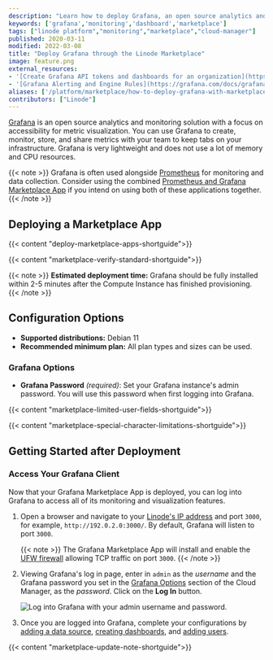 ```yaml
---
description: "Learn how to deploy Grafana, an open source analytics and monitoring solution with a focus on metric visualization, through the Linode Marketplace."
keywords: ['grafana','monitoring','dashboard','marketplace']
tags: ["linode platform","monitoring","marketplace","cloud-manager"]
published: 2020-03-11
modified: 2022-03-08
title: "Deploy Grafana through the Linode Marketplace"
image: feature.png
external_resources:
- '[Create Grafana API tokens and dashboards for an organization](https://grafana.com/docs/grafana/latest/tutorials/api_org_token_howto/)'
- '[Grafana Alerting and Engine Rules](https://grafana.com/docs/grafana/latest/alerting/rules/)'
aliases: ['/platform/marketplace/how-to-deploy-grafana-with-marketplace-apps/', '/platform/one-click/how-to-deploy-grafana-with-one-click-apps/','/guides/how-to-deploy-grafana-with-one-click-apps/','/guides/how-to-deploy-grafana-with-marketplace-apps/','/guides/grafana-marketplace-app/']
contributors: ["Linode"]
---
```


[Grafana](https://grafana.com/docs/grafana/latest/guides/what-is-grafana/) is an open source analytics and monitoring solution with a focus on accessibility for metric visualization. You can use Grafana to create, monitor, store, and share metrics with your team to keep tabs on your infrastructure. Grafana is very lightweight and does not use a lot of memory and CPU resources.

{{< note >}}
Grafana is often used alongside [Prometheus](https://prometheus.io/) for monitoring and data collection. Consider using the combined [Prometheus and Grafana Marketplace App](/docs/products/tools/marketplace/guides/prometheus-grafana/) if you intend on using both of these applications together.
{{< /note >}}

## Deploying a Marketplace App

{{< content "deploy-marketplace-apps-shortguide">}}

{{< content "marketplace-verify-standard-shortguide">}}

{{< note >}}
**Estimated deployment time:** Grafana should be fully installed within 2-5 minutes after the Compute Instance has finished provisioning.
{{< /note >}}

## Configuration Options

- **Supported distributions:** Debian 11
- **Recommended minimum plan:** All plan types and sizes can be used.

### Grafana Options

- **Grafana Password** *(required)*: Set your Grafana instance's admin password. You will use this password when first logging into Grafana.

{{< content "marketplace-limited-user-fields-shortguide">}}

{{< content "marketplace-special-character-limitations-shortguide">}}

## Getting Started after Deployment

### Access Your Grafana Client

Now that your Grafana Marketplace App is deployed, you can log into Grafana to access all of its monitoring and visualization features.

1. Open a browser and navigate to your [Linode's IP address](/docs/guides/find-your-linodes-ip-address/) and port `3000`, for example, `http://192.0.2.0:3000/`. By default, Grafana will listen to port `3000`.

    {{< note >}}
    The Grafana Marketplace App will install and enable the [UFW firewall](/docs/guides/configure-firewall-with-ufw/) allowing TCP traffic on port `3000`.
    {{< /note >}}

1. Viewing Grafana's log in page, enter in `admin` as the *username* and the Grafana password you set in the [Grafana Options](#grafana-options) section of the Cloud Manager, as the *password*. Click on the **Log In** button.

    ![Log into Grafana with your admin username and password.](grafana-login.png)

1. Once you are logged into Grafana, complete your configurations by [adding a data source](https://grafana.com/docs/grafana/latest/features/datasources/add-a-data-source/#add-a-data-source), [creating dashboards](https://grafana.com/docs/grafana/latest/guides/getting_started/#create-a-dashboard), and [adding users](https://grafana.com/docs/grafana/latest/permissions/overview/).

{{< content "marketplace-update-note-shortguide">}}
